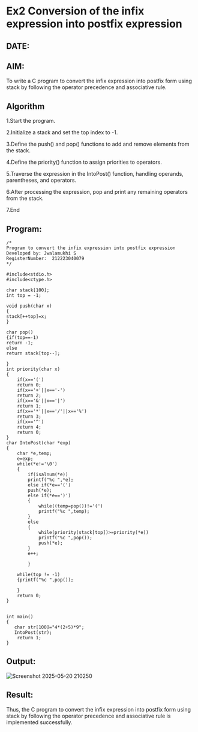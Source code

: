 # Ex2 Conversion of the infix expression into postfix expression
## DATE:
## AIM:
To write a C program to convert the infix expression into postfix form using stack by following the operator precedence and associative rule.

## Algorithm
1.Start the program.

2.Initialize a stack and set the top index to -1.

3.Define the push() and pop() functions to add and remove elements from the stack.

4.Define the priority() function to assign priorities to operators.

5.Traverse the expression in the IntoPost() function, handling operands, parentheses, and operators.

6.After processing the expression, pop and print any remaining operators from the stack.

7.End 

## Program:
```
/*
Program to convert the infix expression into postfix expression
Developed by: Jwalamukhi S
RegisterNumber:  212223040079
*/

#include<stdio.h>
#include<ctype.h>

char stack[100];
int top = -1;

void push(char x)
{
stack[++top]=x;
}

char pop()
{if(top==-1)
return -1;
else
return stack[top--];
    
}
int priority(char x)
{
    if(x=='(')
    return 0;
    if(x=='+'||x=='-')
    return 2;
    if(x=='&'||x=='|')
    return 1;
    if(x=='*'||x=='/'||x=='%')
    return 3;
    if(x=='^')
    return 4;
    return 0;
}
char IntoPost(char *exp)
{
    char *e,temp;
    e=exp;
    while(*e!='\0')
    {
        if(isalnum(*e))
        printf("%c ",*e);
        else if(*e=='(')
        push(*e);
        else if(*e==')')
        {
            while((temp=pop())!='(')
            printf("%c ",temp);
        }
        else
        {
            while(priority(stack[top])>=priority(*e))
            printf("%c ",pop());
            push(*e);
        }
        e++;
        
        }
    
    while(top != -1)
    {printf("%c ",pop());
      
    }
    return 0;
}


int main()
{
   char str[100]="4*(2+5)*9";
   IntoPost(str);
    return 1;
}

```

## Output:

![Screenshot 2025-05-20 210250](https://github.com/user-attachments/assets/cdec3919-77be-4cd4-800c-9843a4ca3dbd)




## Result:
Thus, the C program to convert the infix expression into postfix form using stack by following the operator precedence and associative rule is implemented successfully.
